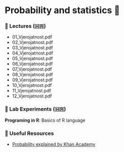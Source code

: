 # Probability and statistics 📂

### 📘 Lectures (🇭🇷)
- 01_Vjerojatnost.pdf
- 02_Vjerojatnost.pdf
- 03_Vjerojatnost.pdf
- 04_Vjerojatnost.pdf
- 05_Vjerojatnost.pdf
- 06_Vjerojatnost.pdf
- 07_Vjerojatnost.pdf
- 08_Vjerojatnost.pdf
- 09_Vjerojatnost.pdf
- 10_Vjerojatnost.pdf
- 11_Vjerojatnost.pdf
- 12_Vjerojatnost.pdf

### 🔬 Lab Experiments (🇭🇷)
**Programing in R**: Basics of R language

### 🔗 Useful Resources
- [Probability explained by Khan Academy](https://www.youtube.com/watch?v=uzkc-qNVoOk&list=PLC58778F28211FA19)
